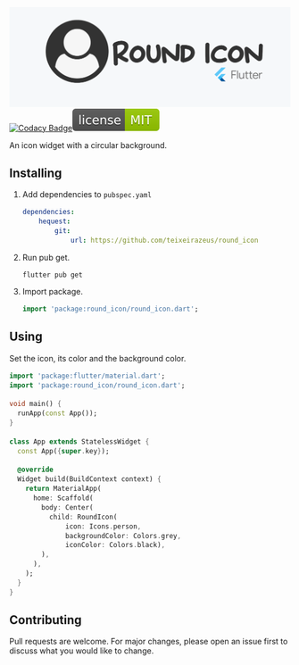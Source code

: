 ![banner](https://raw.githubusercontent.com/teixeirazeus/round_icon/master/readme_assets/banner.png)
[![Codacy Badge](https://app.codacy.com/project/badge/Grade/17bc54aa3e4c4d5c8968ac30ce1ebb2d)](https://www.codacy.com/gh/teixeirazeus/round_icon/dashboard?utm_source=github.com\&utm_medium=referral\&utm_content=teixeirazeus/round_icon\&utm_campaign=Badge_Grade)[![License](https://raw.githubusercontent.com/teixeirazeus/round_icon/master/readme_assets/mit.svg)](https://github.com/teixeirazeus/round_icon)

An icon widget with a circular background.

## Installing

1.  Add dependencies to `pubspec.yaml`

    ```yaml
    dependencies:
        hequest:
            git:
                url: https://github.com/teixeirazeus/round_icon
    ```

2.  Run pub get.

    ```shell
    flutter pub get
    ```

3.  Import package.

    ```dart
    import 'package:round_icon/round_icon.dart';
    ```

## Using

Set the icon, its color and the background color.

```dart
import 'package:flutter/material.dart';
import 'package:round_icon/round_icon.dart';

void main() {
  runApp(const App());
}

class App extends StatelessWidget {
  const App({super.key});

  @override
  Widget build(BuildContext context) {
    return MaterialApp(
      home: Scaffold(
        body: Center(
          child: RoundIcon(
              icon: Icons.person,
              backgroundColor: Colors.grey,
              iconColor: Colors.black),
        ),
      ),
    );
  }
}
```

## Contributing

Pull requests are welcome. For major changes, please open an issue first to discuss what you would like to change.
